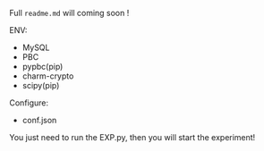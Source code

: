 Full `readme.md` will  coming soon !

ENV:
- MySQL
- PBC
- pypbc(pip)
- charm-crypto
- scipy(pip)

Configure:
- conf.json


You just need to run the EXP.py, then you will start the experiment! 
